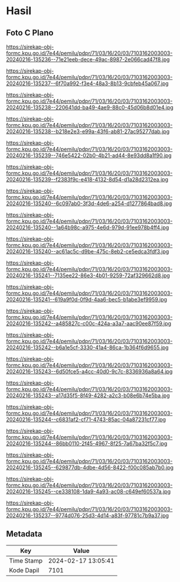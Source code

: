 # Hasil

## Foto C Plano

https://sirekap-obj-formc.kpu.go.id/7e44/pemilu/pdpr/71/03/16/20/03/7103162003003-20240216-135236--71e21eeb-dece-49ac-8987-2e066cad47f8.jpg

https://sirekap-obj-formc.kpu.go.id/7e44/pemilu/pdpr/71/03/16/20/03/7103162003003-20240216-135237--6f70a992-f3e4-48a3-8b13-9cbfeb45a067.jpg

https://sirekap-obj-formc.kpu.go.id/7e44/pemilu/pdpr/71/03/16/20/03/7103162003003-20240216-135238--220641dd-ba49-4ae9-88c0-45d06b8d01e4.jpg

https://sirekap-obj-formc.kpu.go.id/7e44/pemilu/pdpr/71/03/16/20/03/7103162003003-20240216-135238--b218e2e3-e99a-43f6-ab81-27ac95277dab.jpg

https://sirekap-obj-formc.kpu.go.id/7e44/pemilu/pdpr/71/03/16/20/03/7103162003003-20240216-135239--746e5422-02b0-4b21-ad44-8e93dd8a1f90.jpg

https://sirekap-obj-formc.kpu.go.id/7e44/pemilu/pdpr/71/03/16/20/03/7103162003003-20240216-135239--f2383f9c-e418-4132-8d54-d1a28d2312ea.jpg

https://sirekap-obj-formc.kpu.go.id/7e44/pemilu/pdpr/71/03/16/20/03/7103162003003-20240216-135240--6c097ab0-3f3d-4de6-a254-d1277864bad8.jpg

https://sirekap-obj-formc.kpu.go.id/7e44/pemilu/pdpr/71/03/16/20/03/7103162003003-20240216-135240--1a64b98c-a975-4e6d-979d-91ee978b4ff4.jpg

https://sirekap-obj-formc.kpu.go.id/7e44/pemilu/pdpr/71/03/16/20/03/7103162003003-20240216-135240--ac61ac5c-d9be-475c-8eb2-ce5edca3fdf3.jpg

https://sirekap-obj-formc.kpu.go.id/7e44/pemilu/pdpr/71/03/16/20/03/7103162003003-20240216-135241--7135ee22-86e3-4b01-9259-72af329662d8.jpg

https://sirekap-obj-formc.kpu.go.id/7e44/pemilu/pdpr/71/03/16/20/03/7103162003003-20240216-135241--619a9f0d-0f9d-4aa6-bec5-b1abe3ef9959.jpg

https://sirekap-obj-formc.kpu.go.id/7e44/pemilu/pdpr/71/03/16/20/03/7103162003003-20240216-135242--a485827c-c00c-424a-a3a7-aac90ee87f59.jpg

https://sirekap-obj-formc.kpu.go.id/7e44/pemilu/pdpr/71/03/16/20/03/7103162003003-20240216-135242--b6a1e5cf-3330-41a4-86ca-1b364f6d9655.jpg

https://sirekap-obj-formc.kpu.go.id/7e44/pemilu/pdpr/71/03/16/20/03/7103162003003-20240216-135243--6d50fce5-a4cc-40d0-9c7c-8336936a8a64.jpg

https://sirekap-obj-formc.kpu.go.id/7e44/pemilu/pdpr/71/03/16/20/03/7103162003003-20240216-135243--a17d35f5-8f49-4282-a2c3-b08e6b74e5ba.jpg

https://sirekap-obj-formc.kpu.go.id/7e44/pemilu/pdpr/71/03/16/20/03/7103162003003-20240216-135244--c6831af2-cf71-4743-85ac-04a87231cf77.jpg

https://sirekap-obj-formc.kpu.go.id/7e44/pemilu/pdpr/71/03/16/20/03/7103162003003-20240216-135244--86bb0110-2f45-4967-8f25-7a67ba32f5c7.jpg

https://sirekap-obj-formc.kpu.go.id/7e44/pemilu/pdpr/71/03/16/20/03/7103162003003-20240216-135245--629877db-4dbe-4d56-8422-f00c085ab7b0.jpg

https://sirekap-obj-formc.kpu.go.id/7e44/pemilu/pdpr/71/03/16/20/03/7103162003003-20240216-135245--ce338108-1da9-4a93-ac08-c649ef60537a.jpg

https://sirekap-obj-formc.kpu.go.id/7e44/pemilu/pdpr/71/03/16/20/03/7103162003003-20240216-135237--9774d076-25d3-4d14-a83f-97781c7b9a37.jpg


## Metadata

| Key        | Value               |
| ---------- | ------------------- |
| Time Stamp | 2024-02-17 13:05:41 |
| Kode Dapil | 7101                |



